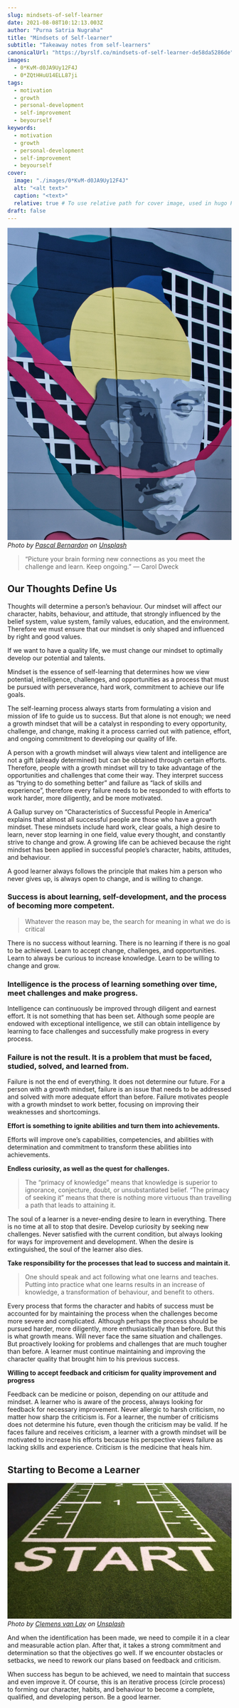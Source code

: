 ```yaml
---
slug: mindsets-of-self-learner
date: 2021-08-08T10:12:13.003Z
author: "Purna Satria Nugraha"
title: "Mindsets of Self-learner"
subtitle: "Takeaway notes from self-learners"
canonicalUrl: "https://byrslf.co/mindsets-of-self-learner-de58da5286de"
images:
  - 0*KvM-d0JA9Uy12F4J
  - 0*ZQtHHuU14ELL87ji
tags:
  - motivation
  - growth
  - personal-development
  - self-improvement
  - beyourself
keywords:
  - motivation
  - growth
  - personal-development
  - self-improvement
  - beyourself
cover:
  image: "./images/0*KvM-d0JA9Uy12F4J"
  alt: "<alt text>"
  caption: "<text>"
  relative: true # To use relative path for cover image, used in hugo Page-bundles
draft: false
---
```


![ ](./images/0*KvM-d0JA9Uy12F4J)*Photo by [Pascal Bernardon](https://unsplash.com/@pbernardon?utm_source=medium&utm_medium=referral) on [Unsplash](https://unsplash.com?utm_source=medium&utm_medium=referral)*
> “Picture your brain forming new connections as you meet the challenge and learn. Keep ongoing.” — Carol Dweck

## Our Thoughts Define Us

Thoughts will determine a person’s behaviour. Our mindset will affect our character, habits, behaviour, and attitude, that strongly influenced by the belief system, value system, family values, education, and the environment. Therefore we must ensure that our mindset is only shaped and influenced by right and good values.

If we want to have a quality life, we must change our mindset to optimally develop our potential and talents.

Mindset is the essence of self-learning that determines how we view potential, intelligence, challenges, and opportunities as a process that must be pursued with perseverance, hard work, commitment to achieve our life goals.

The self-learning process always starts from formulating a vision and mission of life to guide us to success. But that alone is not enough; we need a growth mindset that will be a catalyst in responding to every opportunity, challenge, and change, making it a process carried out with patience, effort, and ongoing commitment to developing our quality of life.

A person with a growth mindset will always view talent and intelligence are not a gift (already determined) but can be obtained through certain efforts. Therefore, people with a growth mindset will try to take advantage of the opportunities and challenges that come their way. They interpret success as “trying to do something better” and failure as “lack of skills and experience”, therefore every failure needs to be responded to with efforts to work harder, more diligently, and be more motivated.

A Gallup survey on “Characteristics of Successful People in America”​ explains that almost all successful people are those who have a growth mindset. These mindsets include hard work, clear goals, a high desire to learn, never stop learning in one field, value every thought, and constantly strive to change and grow. A growing life can be achieved because the right mindset has been applied in successful people’s character, habits, attitudes, and behaviour.

A good learner always follows the principle that makes him a person who never gives up, is always open to change, and is willing to change.

### Success is about learning, self-development, and the process of becoming more competent.
> Whatever the reason may be, the search for meaning in what we do is critical

There is no success without learning. There is no learning if there is no goal to be achieved. Learn to accept change, challenges, and opportunities. Learn to always be curious to increase knowledge. Learn to be willing to change and grow.

### Intelligence is the process of learning something over time, meet challenges and make progress.

Intelligence can continuously be improved through diligent and earnest effort. It is not something that has been set. Although some people are endowed with exceptional intelligence, we still can obtain intelligence by learning to face challenges and successfully make progress in every process.

### Failure is not the result. It is a problem that must be faced, studied, solved, and learned from.

Failure is not the end of everything. It does not determine our future. For a person with a growth mindset, failure is an issue that needs to be addressed and solved with more adequate effort than before. Failure motivates people with a growth mindset to work better, focusing on improving their weaknesses and shortcomings.

**Effort is something to ignite abilities and turn them into achievements.**

Efforts will improve one’s capabilities, competencies, and abilities with determination and commitment to transform these abilities into achievements.

**Endless curiosity, as well as the quest for challenges.**
> The “primacy of knowledge” means that knowledge is superior to ignorance, conjecture, doubt, or unsubstantiated belief. “The primacy of seeking it” means that there is nothing more virtuous than travelling a path that leads to attaining it.

The soul of a learner is a never-ending desire to learn in everything. There is no time at all to stop that desire. Develop curiosity by seeking new challenges. Never satisfied with the current condition, but always looking for ways for improvement and development. When the desire is extinguished, the soul of the learner also dies.

**Take responsibility for the processes that lead to success and maintain it.**
> One should speak and act following what one learns and teaches. Putting into practice what one learns results in an increase of knowledge, a transformation of behaviour, and benefit to others.

Every process that forms the character and habits of success must be accounted for by maintaining the process when the challenges become more severe and complicated. Although perhaps the process should be pursued harder, more diligently, more enthusiastically than before. But this is what growth means. Will never face the same situation and challenges. But proactively looking for problems and challenges that are much tougher than before. A learner must continue maintaining and improving the character quality that brought him to his previous success.

**Willing to accept feedback and criticism for quality improvement and progress**

Feedback can be medicine or poison, depending on our attitude and mindset. A learner who is aware of the process, always looking for feedback for necessary improvement. Never allergic to harsh criticism, no matter how sharp the criticism is. For a learner, the number of criticisms does not determine his future, even though the criticism may be valid. If he faces failure and receives criticism, a learner with a growth mindset will be motivated to increase his efforts because his perspective views failure as lacking skills and experience. Criticism is the medicine that heals him.

## Starting to Become a Learner

![ ](./images/0*ZQtHHuU14ELL87ji)*Photo by [Clemens van Lay](https://unsplash.com/@clemensvanlay?utm_source=medium&utm_medium=referral) on [Unsplash](https://unsplash.com?utm_source=medium&utm_medium=referral)*

And when the identification has been made, we need to compile it in a clear and measurable action plan. After that, it takes a strong commitment and determination so that the objectives go well. If we encounter obstacles or setbacks, we need to rework our plans based on feedback and criticism.

When success has begun to be achieved, we need to maintain that success and even improve it. Of course, this is an iterative process (circle process) to forming our character, habits, and behaviour to become a complete, qualified, and developing person. Be a good learner.